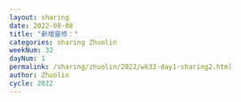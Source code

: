 ```yaml
---
layout: sharing
date: 2022-08-08
title: "新增靈修："
categories: sharing Zhuolin
weekNum: 32
dayNum: 1
permalink: /sharing/zhuolin/2022/wk32-day1-sharing2.html
author: Zhuolin
cycle: 2022
---  
```

